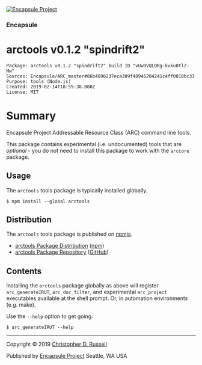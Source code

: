 [![Encapsule Project](https://encapsule.io/images/blue-burst-encapsule.io-icon-72x72.png "Encapsule Project")](https://encapsule.io)

### Encapsule

# arctools v0.1.2 "spindrift2"

```
Package: arctools v0.1.2 "spindrift2" build ID "vUw9VQLQRg-kvku0tlZ-Mw"
Sources: Encapsule/ARC_master#86b4896237eca309f48945204241c4ff0010bc33
Purpose: tools (Node.js)
Created: 2019-02-14T18:55:38.000Z
License: MIT
```

# Summary

Encapsule Project Addressable Resource Class (ARC) command line tools.

This package contains experimental (i.e. undocumented) tools that are _optional_ - you do not need to install this package to work with the `arccore` package.

## Usage

The `arctools` tools package is typically installed globally.

```
$ npm install --global arctools
```

## Distribution

The `arctools` tools package is published on [npmjs](https://npmjs.com).

- [arctools Package Distribution](https://npmjs.com/package/arctools/v/0.1.2) ([npm](https://www.npmjs.com/~chrisrus))
- [arctools Package Repository](https://github.com/Encapsule/arctools) ([GitHub](https://github.com/Encapsule))

## Contents

Installing the `arctools` package globally as above will register `arc_generateIRUT`, `arc_doc_filter`, and experimental `arc_project` executables available at the shell prompt. Or, in automation environments (e.g. make).

Use the `--help` option to get going:

```
$ arc_generateIRUT --help
```

<hr>

Copyright &copy; 2019 [Christopher D. Russell](http://chrisrussell.net)

Published by [Encapsule Project](https://encapsule.io) Seattle, WA USA